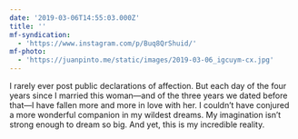 ```yaml
---
date: '2019-03-06T14:55:03.000Z'
title: ''
mf-syndication:
  - 'https://www.instagram.com/p/Buq8QrShuid/'
mf-photo:
  - 'https://juanpinto.me/static/images/2019-03-06_igcuym-cx.jpg'
---
```

I rarely ever post public declarations of affection. But each day of the four years since I married this woman—and of the three years we dated before that—I have fallen more and more in love with her. I couldn’t have conjured a more wonderful companion in my wildest dreams. My imagination isn’t strong enough to dream so big. And yet, this is my incredible reality.
